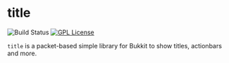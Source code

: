 # title
![Build Status](https://img.shields.io/github/actions/workflow/status/aivruu/title/build.yml?branch=main)
[![GPL License](https://img.shields.io/badge/license-GPL-blue)](LICENSE)

`title` is a packet-based simple library for Bukkit to show titles, actionbars and more.
